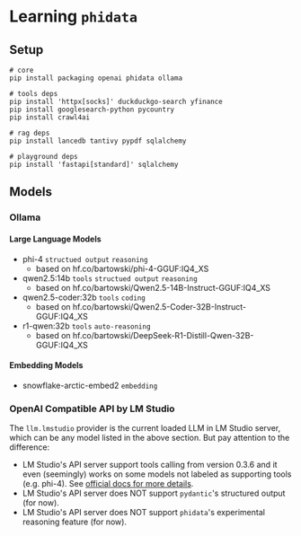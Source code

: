 # Learning `phidata`

## Setup

``` shell
# core
pip install packaging openai phidata ollama

# tools deps
pip install 'httpx[socks]' duckduckgo-search yfinance
pip install googlesearch-python pycountry
pip install crawl4ai

# rag deps
pip install lancedb tantivy pypdf sqlalchemy

# playground deps
pip install 'fastapi[standard]' sqlalchemy
```

## Models
### Ollama
#### Large Language Models
- phi-4 `structued output` `reasoning`
  - based on hf.co/bartowski/phi-4-GGUF:IQ4_XS
- qwen2.5:14b `tools` `structued output` `reasoning`
  - based on hf.co/bartowski/Qwen2.5-14B-Instruct-GGUF:IQ4_XS
- qwen2.5-coder:32b `tools` `coding`
  - based on hf.co/bartowski/Qwen2.5-Coder-32B-Instruct-GGUF:IQ4_XS
- r1-qwen:32b `tools` `auto-reasoning`
  - based on hf.co/bartowski/DeepSeek-R1-Distill-Qwen-32B-GGUF:IQ4_XS
  
#### Embedding Models
- snowflake-arctic-embed2 `embedding`

### OpenAI Compatible API by LM Studio
The `llm.lmstudio` provider is the current loaded LLM in LM Studio server, which can be any model listed in the above section. But pay attention to the difference:
- LM Studio's API server support tools calling from version 0.3.6 and it even (seemingly) works on some models not labeled as supporting tools (e.g. phi-4). See [official docs for more details](https://lmstudio.ai/docs/advanced/tool-use).
- LM Studio's API server does NOT support `pydantic`'s structured output (for now).
- LM Studio's API server does NOT support `phidata`'s experimental reasoning feature (for now).
